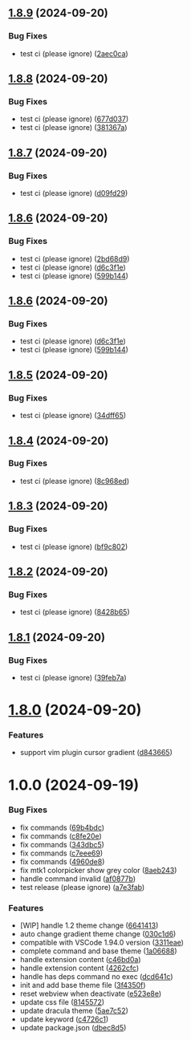 ## [1.8.9](https://github.com/shaobeichen/gradient-theme/compare/v1.8.8...v1.8.9) (2024-09-20)


### Bug Fixes

* test ci (please ignore) ([2aec0ca](https://github.com/shaobeichen/gradient-theme/commit/2aec0caebf0f3fa8b25c70098a66158a48ae1c50))

## [1.8.8](https://github.com/shaobeichen/gradient-theme/compare/v1.8.7...v1.8.8) (2024-09-20)


### Bug Fixes

* test ci (please ignore) ([677d037](https://github.com/shaobeichen/gradient-theme/commit/677d0373861250f4eb36f64af3efb89117cc6d71))
* test ci (please ignore) ([381367a](https://github.com/shaobeichen/gradient-theme/commit/381367a51b07fb2bc3b00b537caa4440e30bf5ea))

## [1.8.7](https://github.com/shaobeichen/gradient-theme/compare/v1.8.6...v1.8.7) (2024-09-20)


### Bug Fixes

* test ci (please ignore) ([d09fd29](https://github.com/shaobeichen/gradient-theme/commit/d09fd291b62744598353ef9beb3f071168776859))

## [1.8.6](https://github.com/shaobeichen/gradient-theme/compare/v1.8.5...v1.8.6) (2024-09-20)


### Bug Fixes

* test ci (please ignore) ([2bd68d9](https://github.com/shaobeichen/gradient-theme/commit/2bd68d9260e508d4d054b4bc5884d6fa56ad52eb))
* test ci (please ignore) ([d6c3f1e](https://github.com/shaobeichen/gradient-theme/commit/d6c3f1e074800c7b501ec90eb4e5e3f0c01eab34))
* test ci (please ignore) ([599b144](https://github.com/shaobeichen/gradient-theme/commit/599b14425ec4297b68e70c6b0ed4a166d69e4839))

## [1.8.6](https://github.com/shaobeichen/gradient-theme/compare/v1.8.5...v1.8.6) (2024-09-20)


### Bug Fixes

* test ci (please ignore) ([d6c3f1e](https://github.com/shaobeichen/gradient-theme/commit/d6c3f1e074800c7b501ec90eb4e5e3f0c01eab34))
* test ci (please ignore) ([599b144](https://github.com/shaobeichen/gradient-theme/commit/599b14425ec4297b68e70c6b0ed4a166d69e4839))

## [1.8.5](https://github.com/shaobeichen/gradient-theme/compare/v1.8.4...v1.8.5) (2024-09-20)


### Bug Fixes

* test ci (please ignore) ([34dff65](https://github.com/shaobeichen/gradient-theme/commit/34dff65d84918877bf20f0977b24ac9c28bec522))

## [1.8.4](https://github.com/shaobeichen/gradient-theme/compare/v1.8.3...v1.8.4) (2024-09-20)


### Bug Fixes

* test ci (please ignore) ([8c968ed](https://github.com/shaobeichen/gradient-theme/commit/8c968edea7a7fb93fe3acdce845a7a7d47d03290))

## [1.8.3](https://github.com/shaobeichen/gradient-theme/compare/v1.8.2...v1.8.3) (2024-09-20)


### Bug Fixes

* test ci (please ignore) ([bf9c802](https://github.com/shaobeichen/gradient-theme/commit/bf9c802897bbd552bcaa4c30f41273e1a0552d5d))

## [1.8.2](https://github.com/shaobeichen/gradient-theme/compare/v1.8.1...v1.8.2) (2024-09-20)


### Bug Fixes

* test ci (please ignore) ([8428b65](https://github.com/shaobeichen/gradient-theme/commit/8428b65dfe325cee1865044c5ac74911e76418f8))

## [1.8.1](https://github.com/shaobeichen/gradient-theme/compare/v1.8.0...v1.8.1) (2024-09-20)


### Bug Fixes

* test ci (please ignore) ([39feb7a](https://github.com/shaobeichen/gradient-theme/commit/39feb7abb28b80ab40e52c5460d345accd00e674))

# [1.8.0](https://github.com/shaobeichen/gradient-theme/compare/v1.0.0...v1.8.0) (2024-09-20)

### Features

- support vim plugin cursor gradient ([d843665](https://github.com/shaobeichen/gradient-theme/commit/d843665077f9ca7378f50401ead60922c0b82e43))

# 1.0.0 (2024-09-19)

### Bug Fixes

- fix commands ([69b4bdc](https://github.com/shaobeichen/gradient-theme/commit/69b4bdc8bea25c85f4f52414be53f1015715abd0))
- fix commands ([c8fe20e](https://github.com/shaobeichen/gradient-theme/commit/c8fe20e0a8b56df2327590028e7fca7484112519))
- fix commands ([343dbc5](https://github.com/shaobeichen/gradient-theme/commit/343dbc53d2e868a133315559e6fdc70df70a7bf0))
- fix commands ([c7eee69](https://github.com/shaobeichen/gradient-theme/commit/c7eee69e12d58cb96c3168e88d00541e59c54d9e))
- fix commands ([4960de8](https://github.com/shaobeichen/gradient-theme/commit/4960de856bd50d0071fa5b74bc49caec32636f7f))
- fix mtk1 colorpicker show grey color ([8aeb243](https://github.com/shaobeichen/gradient-theme/commit/8aeb243aea63cea01cf0e3bafc6e6f1c21c41097))
- handle command invalid ([af0877b](https://github.com/shaobeichen/gradient-theme/commit/af0877b79ffc49306c63b7163226e3155d48c499))
- test release (please ignore) ([a7e3fab](https://github.com/shaobeichen/gradient-theme/commit/a7e3fabbc9e59138c0dcfc4be90025f64345ce40))

### Features

- [WIP] handle 1.2 theme change ([6641413](https://github.com/shaobeichen/gradient-theme/commit/66414137449707ee956a344bb1ffb553e680644d))
- auto change gradient theme change ([030c1d6](https://github.com/shaobeichen/gradient-theme/commit/030c1d688ce1b2f3e141a5d8c225ff60bf598005))
- compatible with VSCode 1.94.0 version ([3311eae](https://github.com/shaobeichen/gradient-theme/commit/3311eae346c17a23515ffbafc19fd511d44bc19a))
- complete command and base theme ([1a06688](https://github.com/shaobeichen/gradient-theme/commit/1a0668814438530143413c40ce3bcdb5f4d840e0))
- handle extension content ([c46bd0a](https://github.com/shaobeichen/gradient-theme/commit/c46bd0a602d505496695e9648b5a0086fac6a07f))
- handle extension content ([4262cfc](https://github.com/shaobeichen/gradient-theme/commit/4262cfc5b64d8cfbbe25d1b2dfaa4d8da215c1e7))
- handle has deps command no exec ([dcd641c](https://github.com/shaobeichen/gradient-theme/commit/dcd641cc855a336a12d1568c65a88ee9aefe70eb))
- init and add base theme file ([3f4350f](https://github.com/shaobeichen/gradient-theme/commit/3f4350f3b417d90281fc96ec38a89fdc2ec4327d))
- reset webview when deactivate ([e523e8e](https://github.com/shaobeichen/gradient-theme/commit/e523e8e3f3b80bb4ad9c1907b18e1448c6f03dae))
- update css file ([8145572](https://github.com/shaobeichen/gradient-theme/commit/8145572452f2d345b0554f5c08e5ce3f96f24d29))
- update dracula theme ([5ae7c52](https://github.com/shaobeichen/gradient-theme/commit/5ae7c52c4b814db11e3802f9678d560cec48cb63))
- update keyword ([c4726c1](https://github.com/shaobeichen/gradient-theme/commit/c4726c11ed78f0e13b6a554b8e57f19f3ff06444))
- update package.json ([dbec8d5](https://github.com/shaobeichen/gradient-theme/commit/dbec8d58ebb6626e446e7b79cfea6733a5eb917f))
